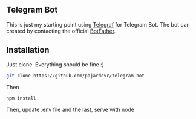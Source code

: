 ## Telegram Bot

This is just my starting point using [Telegraf](https://github.com/telegraf/telegraf) for Telegram Bot. The bot can created by contacting the official [BotFather](https://t.me/botfather).

## Installation

Just clone. Everything should be fine :)

```bash
git clone https://github.com/pajardevr/telegram-bot
```

Then

```bash
npm install
```

Then, update .env file and the last, serve with node